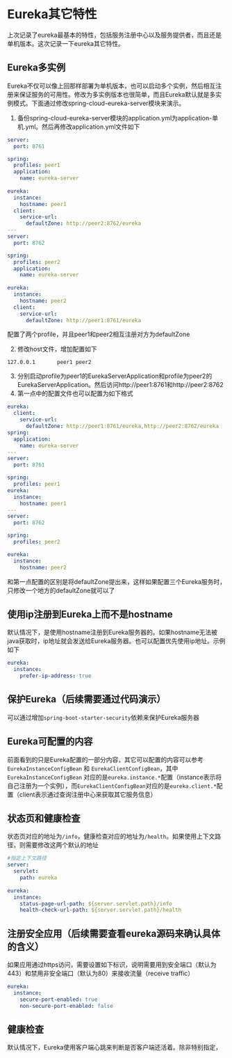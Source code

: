 # Eureka其它特性

上次记录了eureka最基本的特性，包括服务注册中心以及服务提供者，而且还是单机版本。这次记录一下eureka其它特性。

## Eureka多实例

Eureka不仅可以像上回那样部署为单机版本，也可以启动多个实例，然后相互注册来保证服务的可用性。修改为多实例版本也很简单，而且Eureka默认就是多实例模式。下面通过修改spring-cloud-eureka-server模块来演示。

1. 备份spring-cloud-eureka-server模块的application.yml为application-单机.yml。然后再修改application.yml文件如下

```yaml
server:
  port: 8761

spring:
  profiles: peer1
  application:
    name: eureka-server
    
eureka:
  instance:
    hostname: peer1
  client:
    service-url:
      defaultZone: http://peer2:8762/eureka
---
server:
  port: 8762

spring:
  profiles: peer2
  application:
    name: eureka-server
    
eureka:
  instance:
    hostname: peer2
  client:
    service-url:
      defaultZone: http://peer1:8761/eureka
```

配置了两个profile，并且peer1和peer2相互注册对方为defaultZone

2. 修改host文件，增加配置如下

```
127.0.0.1       peer1 peer2
```

3. 分别启动profile为peer1的EurekaServerApplication和profile为peer2的EurekaServerApplication。然后访问http://peer1:8761和http://peer2:8762
4. 第一点中的配置文件也可以配置为如下格式

```yaml
eureka:
  client:
    service-url:
      defaultZone: http://peer1:8761/eureka,http://peer2:8762/eureka
spring:
  application:
    name: eureka-server
---
server:
  port: 8761

spring:
  profiles: peer1
eureka:
  instance:
    hostname: peer1
---
server:
  port: 8762

spring:
  profiles: peer2

eureka:
  instance:
    hostname: peer2
```
和第一点配置的区别是将defaultZone提出来，这样如果配置三个Eureka服务时，只修改一个地方的defaultZone就可以了

## 使用ip注册到Eureka上而不是hostname

默认情况下，是使用hostname注册到Eureka服务器的。如果hostname无法被java获取时，ip地址就会发送给Eureka服务器。也可以配置优先使用ip地址。示例如下

```yaml
eureka:
  instance:
    prefer-ip-address: true
```

## 保护Eureka（后续需要通过代码演示）

可以通过增加`spring-boot-starter-security`依赖来保护Eureka服务器

## Eureka可配置的内容

前面看到的只是Eureka配置的一部分内容，其它可以配置的内容可以参考 `EurekaInstanceConfigBean` 和 `EurekaClientConfigBean`，其中`EurekaInstanceConfigBean` 对应的是` eureka.instance.* `配置（instance表示将自己注册为一个实例），而`EurekaClientConfigBean`对应的是`eureka.client.*`配置（client表示通过查询注册中心来获取其它服务信息）

## 状态页和健康检查

状态页对应的地址为`/info`，健康检查对应的地址为`/health`。如果使用上下文路径，则需要修改这两个默认的地址

```yaml
#指定上下文路径
server:
  servlet:
    path: eureka
    
eureka:
  instance:
    status-page-url-path: ${server.servlet.path}/info
    health-check-url-path: ${server.servlet.path}/health
```

## 注册安全应用（后续需要查看eureka源码来确认具体的含义）

如果应用通过https访问，需要设置如下标识，说明需要用到安全端口（默认为443）和禁用非安全端口（默认为80）来接收流量（receive traffic）

```yaml
eureka:
  instance:
    secure-port-enabled: true
    non-secure-port-enabled: false
```

## 健康检查

默认情况下，Eureka使用客户端心跳来判断是否客户端还活着。除非特别指定，


 


